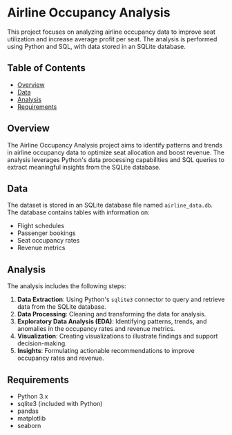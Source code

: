 # Airline Occupancy Analysis

This project focuses on analyzing airline occupancy data to improve seat utilization and increase average profit per seat. The analysis is performed using Python and SQL, with data stored in an SQLite database.

## Table of Contents

- [Overview](#overview)
- [Data](#data)
- [Analysis](#analysis)
- [Requirements](#requirements)


## Overview

The Airline Occupancy Analysis project aims to identify patterns and trends in airline occupancy data to optimize seat allocation and boost revenue. The analysis leverages Python's data processing capabilities and SQL queries to extract meaningful insights from the SQLite database.

## Data

The dataset is stored in an SQLite database file named `airline_data.db`. The database contains tables with information on:

- Flight schedules
- Passenger bookings
- Seat occupancy rates
- Revenue metrics

## Analysis

The analysis includes the following steps:

1. **Data Extraction**: Using Python's `sqlite3` connector to query and retrieve data from the SQLite database.
2. **Data Processing**: Cleaning and transforming the data for analysis.
3. **Exploratory Data Analysis (EDA)**: Identifying patterns, trends, and anomalies in the occupancy rates and revenue metrics.
4. **Visualization**: Creating visualizations to illustrate findings and support decision-making.
5. **Insights**: Formulating actionable recommendations to improve occupancy rates and revenue.

## Requirements

- Python 3.x
- sqlite3 (included with Python)
- pandas
- matplotlib
- seaborn
